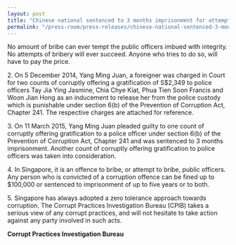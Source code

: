 ```yaml
---
layout: post
title: "Chinese national sentenced to 3 months imprisonment for attempting to bribe police officers"
permalink: "/press-room/press-releases/chinese-national-sentenced-3-months-imprisonment-attempting-bribe-police"
---
```

No amount of bribe can ever tempt the public officers imbued with integrity. No attempts of bribery will ever succeed. Anyone who tries to do so, will have to pay the price.

2\.    On 5 December 2014, Yang Ming Juan, a foreigner was charged in Court for two counts of corruptly offering a gratification of S$2,349 to police officers Tay Jia Ying Jasmine, Chia Chye Kiat, Phua Tien Soon Francis and Woon Jian Hong as an inducement to release her from the police custody which is punishable under section 6(b) of the Prevention of Corruption Act, Chapter 241. The respective charges are attached for reference.

3\.    On 11 March 2015, Yang Ming Juan pleaded guilty to one count of corruptly offering gratification to a police officer under section 6(b) of the Prevention of Corruption Act, Chapter 241 and was sentenced to 3 months imprisonment. Another count of corruptly offering gratification to police officers was taken into consideration.

4\.    In Singapore, it is an offence to bribe, or attempt to bribe, public officers. Any person who is convicted of a corruption offence can be fined up to $100,000 or sentenced to imprisonment of up to five years or to both.

5\.    Singapore has always adopted a zero tolerance approach towards corruption. The Corrupt Practices Investigation Bureau (CPIB) takes a serious view of any corrupt practices, and will not hesitate to take action against any party involved in such acts.

**Corrupt Practices Investigation Bureau**
